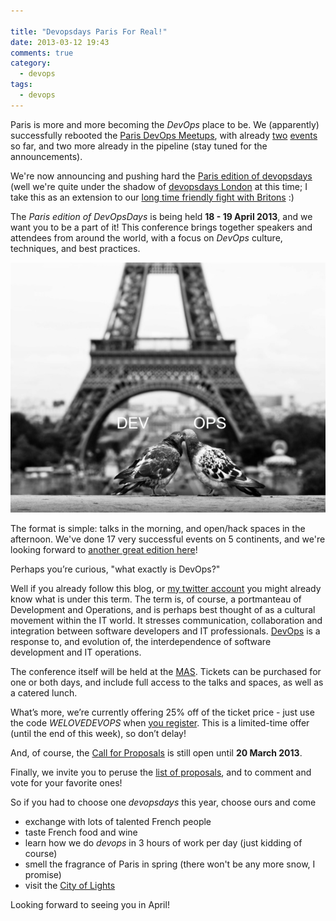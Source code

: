 ```yaml
---

title: "Devopsdays Paris For Real!"
date: 2013-03-12 19:43
comments: true
category: 
  - devops
tags: 
  - devops
---
```


Paris is more and more becoming the _DevOps_ place to be. We (apparently) successfully rebooted the [Paris DevOps Meetups](http://parisdevops.fr/), with already [two](http://parisdevops.fr/blog/2013/02/12/prochain-meetup-le-mardi-19-fevrier.html) [events](http://parisdevops.fr/blog/2013/02/22/prochain-meetup-le-mardi-5-mars.html) so far, and two more already in the pipeline (stay tuned for the announcements). 

We're now announcing and pushing hard the [Paris edition of devopsdays](http://www.devopsdays.org/events/2013-paris/) (well we're quite under the shadow of [devopsdays London](http://www.devopsdays.org/events/2013-london/) at this time; I take this as an extension to our [long time friendly fight with Britons](http://en.wikipedia.org/wiki/France%E2%80%93United_Kingdom_relations) :)

The _Paris edition of DevOpsDays_ is being held **18 - 19 April 2013**, and we want you to be a part of it!  This conference brings together speakers and attendees from around the world, with a focus on _DevOps_ culture, techniques, and best practices.  

![devopsdays Paris](/images/uploads/2013/03/paris-love-devops.jpg "devopsdays Paris")

The format is simple: talks in the morning, and open/hack spaces in the afternoon. We've done 17 very successful events on 5 continents, and we're looking forward to [another great edition here](http://www.devopsdays.org/events/2013-paris/)!

Perhaps you’re curious, "what exactly is DevOps?"

Well if you already follow this blog, or [my twitter account](https://twitter.com/_masterzen_) you might already know what is under this term. The term is, of course, a portmanteau of Development and Operations, and is perhaps best thought of as a cultural movement within the IT world.  It stresses communication, collaboration and integration between software developers and IT professionals. [DevOps](http://en.wikipedia.org/wiki/DevOps) is a response to, and evolution of, the interdependence of software development and IT operations.

The conference itself will be held at the [MAS](http://www.devopsdays.org/events/2013-paris/location/). Tickets can be purchased for one or both days, and include full access to the talks and spaces, as well as a catered lunch.  

What’s more, we’re currently offering 25% off of the ticket price - just use the code _WELOVEDEVOPS_ when [you register](http://www.devopsdays.org/events/2013-paris/registration/). This is a limited-time offer (until the end of this week), so don’t delay!

And, of course, the [Call for Proposals](http://devopsdays.org/events/2013-paris/propose/) is still open until **20 March 2013**.

Finally, we invite you to peruse the [list of proposals](http://devopsdays.org/events/2013-paris/proposals/), and to comment and vote for your favorite ones!

So if you had to choose one _devopsdays_ this year, choose ours and come

* exchange with lots of talented French people
* taste French food and wine
* learn how we do _devops_ in 3 hours of work per day (just kidding of course)
* smell the fragrance of Paris in spring (there won't be any more snow, I promise)
* visit the [City of Lights](http://en.wikipedia.org/wiki/Paris)

Looking forward to seeing you in April!

